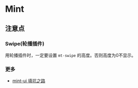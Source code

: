 # Mint
## 注意点
### Swipe(轮播插件)
用轮播插件时，一定要设置 `mt-swipe` 的高度。否则高度为0不显示。

### 更多
* [mint-ui 填坑之路](https://segmentfault.com/a/1190000009753447)